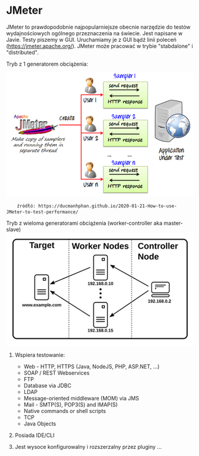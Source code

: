# JMeter

JMeter to prawdopodobnie najpopularniejsze obecnie narzędzie do testów wydajnościowych ogólnego przeznaczenia na świecie.
Jest napisane w Javie. Testy piszemy w GUI. Uruchamiamy je z GUI bądź linii poleceń (https://jmeter.apache.org/). JMeter może pracować w trybie "stabdalone" i "distributed".

Tryb z 1 generatorem obciążenia:

![architecture](img/jmeter.png)
        
        źródłó: https://ducmanhphan.github.io/2020-01-21-How-to-use-JMeter-to-test-performance/
        
Tryb z wieloma generatorami obciążenia (worker-controller aka master-slave)
![terminology](../204_tryb_rozproszony/img/distributed-names.svg)

1. Wspiera testowanie:

    - Web - HTTP, HTTPS (Java, NodeJS, PHP, ASP.NET, …)
    - SOAP / REST Webservices
    - FTP
    - Database via JDBC
    - LDAP
    - Message-oriented middleware (MOM) via JMS
    - Mail - SMTP(S), POP3(S) and IMAP(S)
    - Native commands or shell scripts
    - TCP
    - Java Objects
    
2. Posiada IDE/CLI
3. Jest wysoce konfigurowalny i rozszerzalny przez pluginy
...